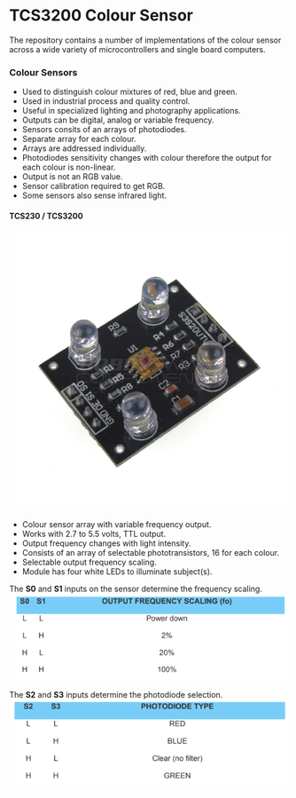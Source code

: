 # TCS3200 Colour Sensor 

The repository contains a number of implementations of the colour sensor across a wide variety of microcontrollers and single board computers.

### Colour Sensors

- Used to distinguish colour mixtures of red, blue and green.
- Used in industrial process and quality control.
- Useful in specialized lighting and photography applications.
- Outputs can be digital, analog or variable frequency.
- Sensors consits of an arrays of photodiodes.
- Separate array for each colour.
- Arrays are addressed individually.
- Photodiodes sensitivity changes with colour therefore the output for each colour is non-linear.
- Output is not an RGB value.
- Sensor calibration required to get RGB.
- Some sensors also sense infrared light.

#### TCS230 / TCS3200
![TCS230](img/tcs230-colour-sensor-module.jpg)
- Colour sensor array with variable frequency output.
- Works with 2.7 to 5.5 volts, TTL output.
- Output frequency changes with light intensity.
- Consists of an array of selectable phototransistors, 16 for each colour.
- Selectable output frequency scaling.
- Module has four white LEDs to illuminate subject(s).

The __S0__ and __S1__ inputs on the sensor determine the frequency scaling.
![Frequncy Scaling](img/freqscaling.PNG)

The __S2__ and __S3__ inputs determine the photodiode selection.
![Photo Diode Selection](img/photodiodeselect.PNG)
